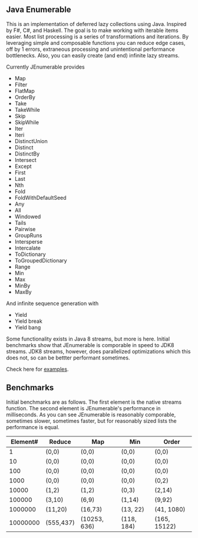 Java Enumerable
----

This is an implementation of deferred lazy collections using Java. Inspired by F#, C#, and Haskell. The goal is to make working with iterable items easier. Most list processing is a series of transformations and iterations. By leveraging simple and composable functions you can reduce edge cases, off by 1 errors, extraneous processing and unintentional performance bottlenecks. Also, you can easily create (and end) infinite lazy streams.

Currently JEnumerable provides

- Map
- Filter
- FlatMap
- OrderBy
- Take
- TakeWhile
- Skip
- SkipWhile
- Iter
- Iteri
- DistinctUnion
- Distinct
- DistinctBy
- Intersect
- Except
- First
- Last
- Nth
- Fold
- FoldWithDefaultSeed
- Any
- All
- Windowed
- Tails   
- Pairwise
- GroupRuns
- Intersperse
- Intercalate
- ToDictionary
- ToGroupedDictionary
- Range
- Min
- Max
- MinBy
- MaxBy


And infinite sequence generation with

- Yield
- Yield break
- Yield bang

Some functionality exists in Java 8 streams, but more is here. Initial benchmarks show that JEnumerable is comporable in speed to JDK8 streams. JDK8 streams, however, does parallelized optimizations which this does not, so can be bettter performant sometimes.  

Check here for [examples](enumerable/src/test/java/TestEnumerable.java).

Benchmarks
---
Initial benchmarks are as follows.  The first element is the native streams function. The second element is JEnumerable's performance in milliseconds.  As you can see JEnumerable is reasonably comporable, sometimes slower, sometimes faster, but for reasonably sized lists the performance is equal. 


Element# 	  | Reduce 		  | Map 	| Min 	| Order 
-----------   | ------------- | ------ 	| ----- | ------
1  | (0,0)|(0,0)|(0,0)|(0,0)
10  | (0,0)|(0,0)|(0,0)|(0,0)
100  |(0,0)|(0,0)|(0,0)|(0,0)
1000  |(0,0)|(0,0)|(0,0)|(0,2)
10000  |(1,2)|(1,2)|(0,3)|(2,14)
100000  |(3,10)|(6,9)|(1,14)|(9,92)
1000000 | (11,20) | (16,73) | (13, 22) | (41, 1080)
10000000 | (555,437) | (10253, 636) | (118, 184) | (165, 15122)

